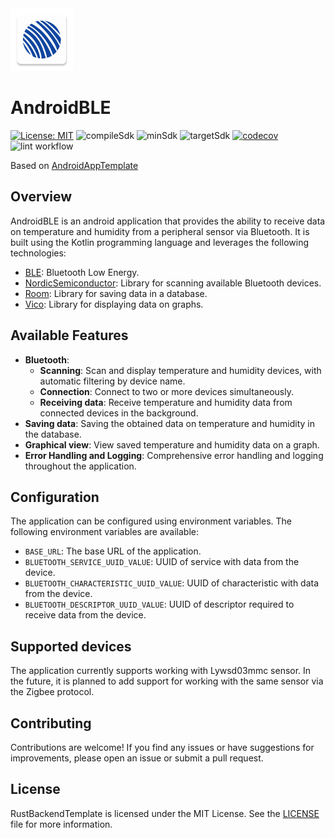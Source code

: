 <img src="app/src/main/ic_launcher-playstore.png" alt="icon" width="100"/>

# AndroidBLE

[![License: MIT](https://img.shields.io/badge/license-MIT-yellow)](https://opensource.org/licenses/MIT)
![compileSdk](https://img.shields.io/badge/dynamic/toml?url=https://raw.githubusercontent.com/SoftTeco/AndroidBLE/main/gradle/libs.versions.toml&query=$.versions.compileSdk&label=compileSdk&color=green)
![minSdk](https://img.shields.io/badge/dynamic/toml?url=https://raw.githubusercontent.com/SoftTeco/AndroidBLE/main/gradle/libs.versions.toml&query=$.versions.minSdk&label=minSdk&color=green)
![targetSdk](https://img.shields.io/badge/dynamic/toml?url=https://raw.githubusercontent.com/SoftTeco/AndroidBLE/main/gradle/libs.versions.toml&query=$.versions.targetSdk&label=targetSdk&color=green)
[![codecov](https://codecov.io/gh/SoftTeco/AndroidBLE/graph/badge.svg)](https://codecov.io/gh/SoftTeco/AndroidBLE)
![lint workflow](https://github.com/SoftTeco/AndroidBLE/actions/workflows/lint.yml/badge.svg)

Based on [AndroidAppTemplate](https://github.com/SoftTeco/AndroidAppTemplate)

## Overview

AndroidBLE is an android application that provides the ability to receive data on temperature and humidity from a peripheral sensor via Bluetooth. It is built using the Kotlin programming language and leverages the following technologies:

- [BLE](https://developer.android.com/develop/connectivity/bluetooth/ble/ble-overview): Bluetooth Low Energy.
- [NordicSemiconductor](https://github.com/NordicSemiconductor/Android-Scanner-Compat-Library): Library for scanning available Bluetooth devices.
- [Room](https://developer.android.com/training/data-storage/room): Library for saving data in a database.
- [Vico](https://patrykandpatrick.com/vico/wiki/getting-started/): Library for displaying data on graphs.

## Available Features

- **Bluetooth**:
  - **Scanning**: Scan and display temperature and humidity devices, with automatic filtering by device name.
  - **Connection**: Connect to two or more devices simultaneously.
  - **Receiving data**: Receive temperature and humidity data from connected devices in the background.
- **Saving data**: Saving the obtained data on temperature and humidity in the database.
- **Graphical view**: View saved temperature and humidity data on a graph.
- **Error Handling and Logging**: Comprehensive error handling and logging throughout the application.

## Configuration

The application can be configured using environment variables. The following environment variables are available:

- `BASE_URL`: The base URL of the application.
- `BLUETOOTH_SERVICE_UUID_VALUE`: UUID of service with data from the device.
- `BLUETOOTH_CHARACTERISTIC_UUID_VALUE`: UUID of characteristic with data from the device.
- `BLUETOOTH_DESCRIPTOR_UUID_VALUE`: UUID of descriptor required to receive data from the device.

## Supported devices

The application currently supports working with Lywsd03mmc sensor. In the future, it is planned to add support for working with the same sensor via the Zigbee protocol.

## Contributing

Contributions are welcome! If you find any issues or have suggestions for improvements, please open an issue or submit a pull request.

## License

RustBackendTemplate is licensed under the MIT License. See the [LICENSE](LICENSE) file for more information.
